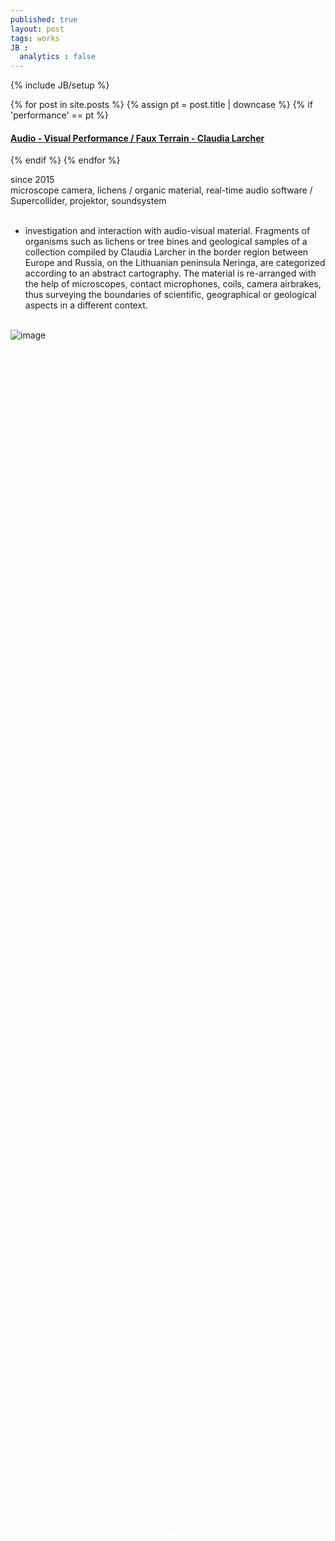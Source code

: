 ```yaml
---
published: true
layout: post
tags: works
JB :
  analytics : false
---
```


{% include JB/setup %}


{% for post in site.posts %}
	{% assign pt = post.title | downcase %}
	{% if 'performance' == pt %}
<h4><a href="{{ BASE_PATH }}{{ post.url }}">Audio - Visual Performance / Faux Terrain - Claudia Larcher</a></h4>
	{% endif %}
{% endfor %}

<p>
since 2015<br />
microscope camera, lichens / organic material, real-time audio software / Supercollider, projektor, soundsystem<br /><br />

- investigation and interaction with audio-visual material. Fragments of organisms such as lichens or tree bines and geological samples of a collection compiled by Claudia Larcher in the border region between Europe and Russia, on the Lithuanian peninsula Neringa, are categorized according to an abstract cartography. The material is re-arranged with the help of microscopes, contact microphones, coils, camera airbrakes, thus surveying the boundaries of scientific, geographical or geological aspects in a different context.<br /><br />


</p>

<img src="{{ site.url }}/images/theuncannyjenny_small_lg.jpg" alt="image">

<video preload="metadata" poster="{{ site.url }}/images/faux_poster.jpg" width="100%" height="100%" controls>
  <source src="{{ site.url }}/images/fauxterrain_small.mp4" type="video/mp4">
</video>



{% comment %}
<div>
	<object height="81" width="100%"> <param name="movie" value="https://player.soundcloud.com/player.swf?url=https%3A//api.soundcloud.com/tracks/124203709&amp;show_comments=true&amp;
	auto_play=false&amp;color=ff7700"></param> <param name="allowscriptaccess" value="always"></param> <embed allowscriptaccess="always" height="81" src="https://player.soundcloud.com/player.swf?url=https%3A//api.soundcloud.com/tracks/124203709&amp;show_comments=true&amp;auto_play=false&amp;color=ff7700" type="application/x-shockwave-flash" width="100%"></embed> </object>    
</div>
{% endcomment %}













